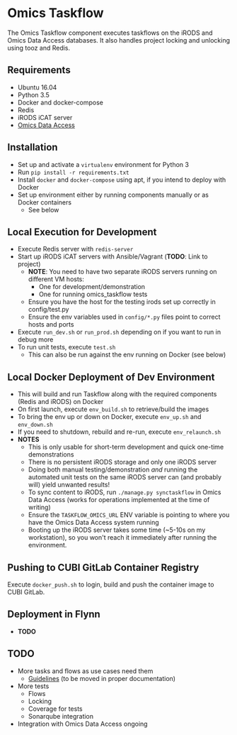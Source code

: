 # Omics Taskflow

The Omics Taskflow component executes taskflows on the iRODS and Omics Data Access databases. It also handles project locking and unlocking using tooz and Redis.


## Requirements

* Ubuntu 16.04
* Python 3.5
* Docker and docker-compose
* Redis
* iRODS iCAT server
* [Omics Data Access](https://gitlab.bihealth.org/cubi/omics_data_access)


## Installation

* Set up and activate a `virtualenv` environment for Python 3
* Run `pip install -r requirements.txt`
* Install `docker` and `docker-compose` using apt, if you intend to deploy with Docker
* Set up environment either by running components manually or as Docker containers
    * See below


## Local Execution for Development

* Execute Redis server with `redis-server`
* Start up iRODS iCAT servers with Ansible/Vagrant (**TODO**: Link to project)
    * **NOTE**: You need to have two separate iRODS servers running on different VM hosts:
        * One for development/demonstration
        * One for running omics_taskflow tests
    * Ensure you have the host for the testing irods set up correctly in config/test.py
    * Ensure the env variables used in `config/*.py` files point to correct hosts and ports
* Execute `run_dev.sh` or `run_prod.sh` depending on if you want to run in debug more
* To run unit tests, execute `test.sh`
    * This can also be run against the env running on Docker (see below)


## Local Docker Deployment of Dev Environment

* This will build and run Taskflow along with the required components (Redis and iRODS) on Docker
* On first launch, execute `env_build.sh` to retrieve/build the images
* To bring the env up or down on Docker, execute `env_up.sh` and `env_down.sh`
* If you need to shutdown, rebuild and re-run, execute `env_relaunch.sh`
* **NOTES**
    * This is only usable for short-term development and quick one-time demonstrations 
    * There is no persistent iRODS storage and only one iRODS server
    * Doing both manual testing/demonstration *and* running the automated unit tests on the same iRODS server can (and probably will) yield unwanted results!
    * To sync content to iRODS, run `./manage.py synctaskflow` in Omics Data Access (works for operations implemented at the time of writing)
    * Ensure the `TASKFLOW_OMICS_URL` ENV variable is pointing to where you have the Omics Data Access system running
    * Booting up the iRODS server takes some time (~5-10s on my workstation), so you won't reach it immediately after running the environment.


## Pushing to CUBI GitLab Container Registry

Execute `docker_push.sh` to login, build and push the container image to CUBI GitLab.

## Deployment in Flynn

* **TODO**


## TODO

* More tasks and flows as use cases need them
    * [Guidelines](https://gitlab.bihealth.org/cubi/omics_data_access/issues/52#note_3609) (to be moved in proper documentation)
* More tests
    * Flows
    * Locking
    * Coverage for tests
    * Sonarqube integration
* Integration with Omics Data Access ongoing
